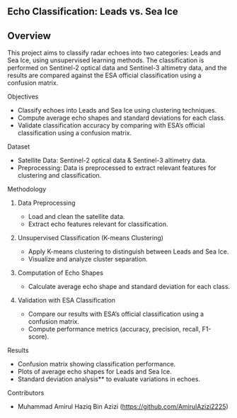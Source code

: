 ## Echo Classification: Leads vs. Sea Ice

## Overview
This project aims to classify radar echoes into two categories: Leads and Sea Ice, using unsupervised learning methods. The classification is performed on Sentinel-2 optical data and Sentinel-3 altimetry data, and the results are compared against the ESA official classification using a confusion matrix.

Objectives
- Classify echoes into Leads and Sea Ice using clustering techniques.
- Compute average echo shapes and standard deviations for each class.
- Validate classification accuracy by comparing with ESA’s official classification using a confusion matrix.

Dataset
- Satellite Data: Sentinel-2 optical data & Sentinel-3 altimetry data.
- Preprocessing: Data is preprocessed to extract relevant features for clustering and classification.

Methodology
1. Data Preprocessing
   - Load and clean the satellite data.
   - Extract echo features relevant for classification.
   
2. Unsupervised Classification (K-means Clustering)
   - Apply K-means clustering to distinguish between Leads and Sea Ice.
   - Visualize and analyze cluster separation.

3. Computation of Echo Shapes
   - Calculate average echo shape and standard deviation for each class.
   
4. Validation with ESA Classification
   - Compare our results with ESA’s official classification using a confusion matrix.
   - Compute performance metrics (accuracy, precision, recall, F1-score).

Results
- Confusion matrix showing classification performance.
- Plots of average echo shapes for Leads and Sea Ice.
- Standard deviation analysis** to evaluate variations in echoes.

Contributors
- Muhammad Amirul Haziq Bin Azizi (https://github.com/AmirulAzizi2225)


